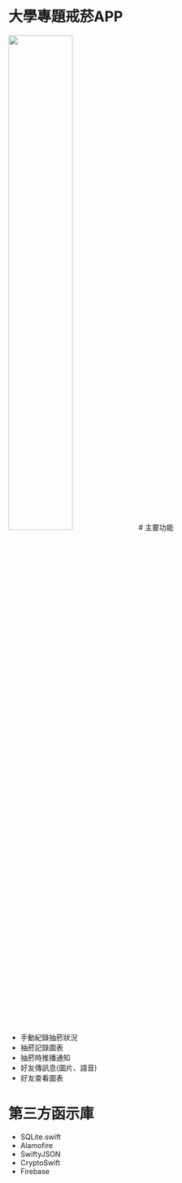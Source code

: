 # 大學專題戒菸APP
<img src="https://imgur.com/xETXCJw" width="50%">
# 主要功能

- 手動紀錄抽菸狀況
- 抽菸記錄圖表
- 抽菸時推播通知
- 好友傳訊息(圖片、語音)
- 好友查看圖表

# 第三方函示庫

- SQLite.swift
- Alamofire
- SwiftyJSON
- CryptoSwift
- Firebase
